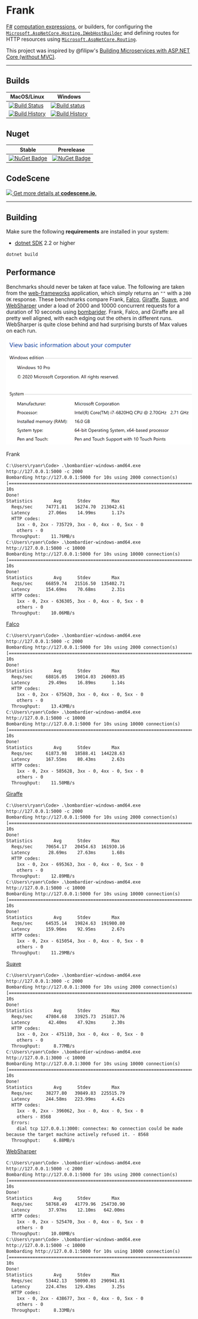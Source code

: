 # Frank

[F#](https://fsharp.org/) [computation expressions](https://docs.microsoft.com/en-us/dotnet/fsharp/language-reference/computation-expressions), or builders, for configuring the [`Microsoft.AspNetCore.Hosting.IWebHostBuilder`](https://docs.microsoft.com/en-us/dotnet/api/microsoft.aspnetcore.hosting.iwebhostbuilder?view=aspnetcore-2.0) and defining routes for HTTP resources using [`Microsoft.AspNetCore.Routing`](https://docs.microsoft.com/en-us/aspnet/core/fundamentals/routing?view=aspnetcore-2.1).

This project was inspired by @filipw's [Building Microservices with ASP.NET Core (without MVC)](https://www.strathweb.com/2017/01/building-microservices-with-asp-net-core-without-mvc/).

---

## Builds

MacOS/Linux | Windows
--- | ---
[![Build Status](https://travis-ci.org/frank-fs/frank.png?branch=master)](https://travis-ci.org/frank-fs/frank) | [![Build status](https://ci.appveyor.com/api/projects/status/pt3i73qxyxgjax5d?svg=true)](https://ci.appveyor.com/project/panesofglass/frank)
[![Build History](https://buildstats.info/travisci/chart/frank-fs/frank)](https://travis-ci.org/frank-fs/frank/builds) | [![Build History](https://buildstats.info/appveyor/chart/panesofglass/frank)](https://ci.appveyor.com/project/panesofglass/frank)

## Nuget 

Stable | Prerelease
--- | ---
[![NuGet Badge](https://buildstats.info/nuget/Frank)](https://www.nuget.org/packages/Frank/) | [![NuGet Badge](https://buildstats.info/nuget/Frank?includePreReleases=true)](https://www.nuget.org/packages/Frank/)

## CodeScene

[![](https://codescene.io/projects/4775/status.svg) Get more details at **codescene.io**.](https://codescene.io/projects/4775/jobs/latest-successful/results)

---

## Building

Make sure the following **requirements** are installed in your system:

* [dotnet SDK](https://www.microsoft.com/net/download/core) 2.2 or higher

```
dotnet build
```

## Performance

Benchmarks should never be taken at face value. The following are taken from the [web-frameworks](https://github.com/the-benchmarker/web-frameworks) application, which simply returns an `""` with a `200 OK` response.
These benchmarks compare Frank, [Falco](https://github.com/pimbrouwers/Falco), [Giraffe](https://github.com/giraffe-fsharp/Giraffe), [Suave](https://suave.io/), and [WebSharper](https://websharper.com/)
under a load of 2000 and 10000 concurrent requests for a duration of 10 seconds using [bombarider](https://github.com/codesenberg/bombardier). Frank, Falco, and Giraffe are all pretty well aligned, with each edging out
the others in different runs. WebSharper is quite close behind and had surprising bursts of Max values on each run.

![Test machine stats](img/computer-info.png)

Frank
```
C:\Users\ryanr\Code> .\bombardier-windows-amd64.exe http://127.0.0.1:5000 -c 2000
Bombarding http://127.0.0.1:5000 for 10s using 2000 connection(s)
[===========================================================================================================] 10s
Done!
Statistics        Avg      Stdev        Max
  Reqs/sec     74771.81   16274.70  213042.61
  Latency       27.06ms    14.99ms      1.17s
  HTTP codes:
    1xx - 0, 2xx - 735729, 3xx - 0, 4xx - 0, 5xx - 0
    others - 0
  Throughput:    11.76MB/s
C:\Users\ryanr\Code> .\bombardier-windows-amd64.exe http://127.0.0.1:5000 -c 10000
Bombarding http://127.0.0.1:5000 for 10s using 10000 connection(s)
[===========================================================================================================] 10s
Done!
Statistics        Avg      Stdev        Max
  Reqs/sec     66859.74   21516.50  135402.71
  Latency      154.69ms    70.68ms      2.31s
  HTTP codes:
    1xx - 0, 2xx - 636305, 3xx - 0, 4xx - 0, 5xx - 0
    others - 0
  Throughput:    10.06MB/s
```

[Falco](https://github.com/pimbrouwers/Falco)
```
C:\Users\ryanr\Code> .\bombardier-windows-amd64.exe http://127.0.0.1:5000 -c 2000
Bombarding http://127.0.0.1:5000 for 10s using 2000 connection(s)
[===========================================================================================================] 10s
Done!
Statistics        Avg      Stdev        Max
  Reqs/sec     68816.05   19014.03  260693.85
  Latency       29.49ms    16.89ms      1.14s
  HTTP codes:
    1xx - 0, 2xx - 675620, 3xx - 0, 4xx - 0, 5xx - 0
    others - 0
  Throughput:    13.43MB/s
C:\Users\ryanr\Code> .\bombardier-windows-amd64.exe http://127.0.0.1:5000 -c 10000
Bombarding http://127.0.0.1:5000 for 10s using 10000 connection(s)
[===========================================================================================================] 10s
Done!
Statistics        Avg      Stdev        Max
  Reqs/sec     61873.98   18588.41  144228.63
  Latency      167.55ms    80.43ms      2.63s
  HTTP codes:
    1xx - 0, 2xx - 585628, 3xx - 0, 4xx - 0, 5xx - 0
    others - 0
  Throughput:    11.50MB/s
```

[Giraffe](https://github.com/giraffe-fsharp/Giraffe)
```
C:\Users\ryanr\Code> .\bombardier-windows-amd64.exe http://127.0.0.1:5000 -c 2000
Bombarding http://127.0.0.1:5000 for 10s using 2000 connection(s)
[===========================================================================================================] 10s
Done!
Statistics        Avg      Stdev        Max
  Reqs/sec     70654.17   20454.63  161930.16
  Latency       28.69ms    27.63ms      1.68s
  HTTP codes:
    1xx - 0, 2xx - 695363, 3xx - 0, 4xx - 0, 5xx - 0
    others - 0
  Throughput:    12.89MB/s
C:\Users\ryanr\Code> .\bombardier-windows-amd64.exe http://127.0.0.1:5000 -c 10000
Bombarding http://127.0.0.1:5000 for 10s using 10000 connection(s)
[===========================================================================================================] 10s
Done!
Statistics        Avg      Stdev        Max
  Reqs/sec     64535.14   19824.63  191980.80
  Latency      159.96ms    92.95ms      2.67s
  HTTP codes:
    1xx - 0, 2xx - 615054, 3xx - 0, 4xx - 0, 5xx - 0
    others - 0
  Throughput:    11.29MB/s
```

[Suave](https://suave.io/)
```
C:\Users\ryanr\Code> .\bombardier-windows-amd64.exe http://127.0.0.1:3000 -c 2000
Bombarding http://127.0.0.1:3000 for 10s using 2000 connection(s)
[===========================================================================================================] 10s
Done!
Statistics        Avg      Stdev        Max
  Reqs/sec     47804.68   33925.73  251817.76
  Latency       42.40ms    47.92ms      2.30s
  HTTP codes:
    1xx - 0, 2xx - 475110, 3xx - 0, 4xx - 0, 5xx - 0
    others - 0
  Throughput:     8.77MB/s
C:\Users\ryanr\Code> .\bombardier-windows-amd64.exe http://127.0.0.1:3000 -c 10000
Bombarding http://127.0.0.1:3000 for 10s using 10000 connection(s)
[===========================================================================================================] 10s
Done!
Statistics        Avg      Stdev        Max
  Reqs/sec     38277.80   39849.83  225515.79
  Latency      244.58ms   223.99ms      4.42s
  HTTP codes:
    1xx - 0, 2xx - 396062, 3xx - 0, 4xx - 0, 5xx - 0
    others - 8568
  Errors:
    dial tcp 127.0.0.1:3000: connectex: No connection could be made because the target machine actively refused it. - 8568
  Throughput:     6.88MB/s
```

[WebSharper](https://websharper.com/)
```
C:\Users\ryanr\Code> .\bombardier-windows-amd64.exe http://127.0.0.1:5000 -c 2000
Bombarding http://127.0.0.1:5000 for 10s using 2000 connection(s)
[===========================================================================================================] 10s
Done!
Statistics        Avg      Stdev        Max
  Reqs/sec     58768.49   41779.96  254730.90
  Latency       37.97ms    12.10ms   642.00ms
  HTTP codes:
    1xx - 0, 2xx - 525470, 3xx - 0, 4xx - 0, 5xx - 0
    others - 0
  Throughput:    10.08MB/s
C:\Users\ryanr\Code> .\bombardier-windows-amd64.exe http://127.0.0.1:5000 -c 10000
Bombarding http://127.0.0.1:5000 for 10s using 10000 connection(s)
[===========================================================================================================] 10s
Done!
Statistics        Avg      Stdev        Max
  Reqs/sec     53442.13   50090.03  290941.81
  Latency      224.47ms   129.43ms      3.25s
  HTTP codes:
    1xx - 0, 2xx - 438677, 3xx - 0, 4xx - 0, 5xx - 0
    others - 0
  Throughput:     8.33MB/s
```